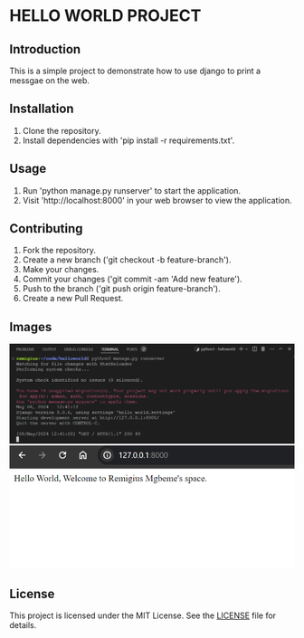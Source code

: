 # HELLO WORLD PROJECT

## Introduction
This is a simple project to demonstrate how to use django to print a messgae on the web.

## Installation
1. Clone the repository.
2. Install dependencies with 'pip install -r requirements.txt'.

## Usage
1. Run 'python manage.py runserver' to start the application.
2. Visit 'http://localhost:8000' in your web browser to view the application.

## Contributing
1. Fork the repository.
2. Create a new branch ('git checkout -b feature-branch').
3. Make your changes.
4. Commit your changes ('git commit -am 'Add new feature').
5. Push to the branch ('git push origin feature-branch').
6. Create a new Pull Request.

## Images
![Image Alt Text](images/Capture1.PNG)
![Image Alt Text](images/image.png)

## License
This project is licensed under the MIT License. See the [LICENSE](LICENSE) file for details.
